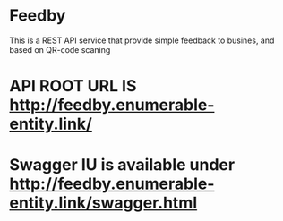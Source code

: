# Feedby
This is a REST API service that provide simple feedback to busines, and based on QR-code scaning

# API ROOT URL IS http://feedby.enumerable-entity.link/
# Swagger IU is available under http://feedby.enumerable-entity.link/swagger.html
